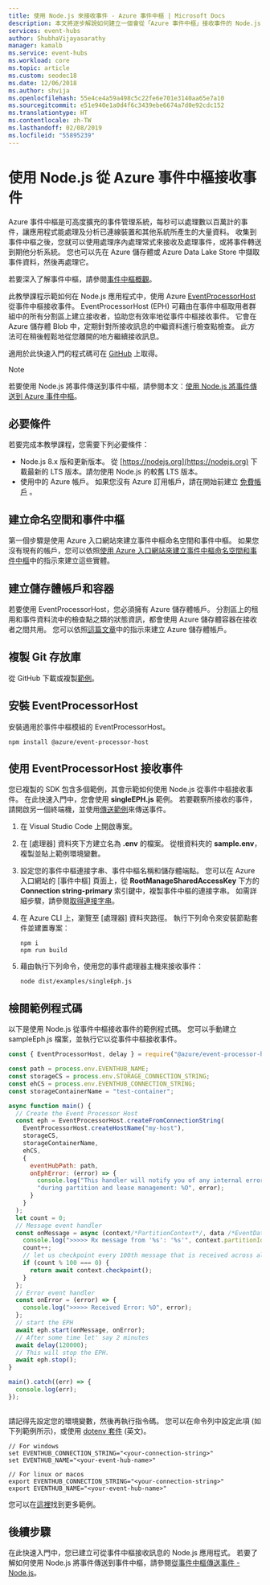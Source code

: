 ```yaml
---
title: 使用 Node.js 來接收事件 - Azure 事件中樞 | Microsoft Docs
description: 本文將逐步解說如何建立一個會從「Azure 事件中樞」接收事件的 Node.js 應用程式。
services: event-hubs
author: ShubhaVijayasarathy
manager: kamalb
ms.service: event-hubs
ms.workload: core
ms.topic: article
ms.custom: seodec18
ms.date: 12/06/2018
ms.author: shvija
ms.openlocfilehash: 55e4ce4a59a498c5c22fe6e701e3140aa65e7a10
ms.sourcegitcommit: e51e940e1a0d4f6c3439ebe6674a7d0e92cdc152
ms.translationtype: HT
ms.contentlocale: zh-TW
ms.lasthandoff: 02/08/2019
ms.locfileid: "55895239"
---
```

# <a name="receive-events-from-azure-event-hubs-using-nodejs"></a>使用 Node.js 從 Azure 事件中樞接收事件

Azure 事件中樞是可高度擴充的事件管理系統，每秒可以處理數以百萬計的事件，讓應用程式能處理及分析已連線裝置和其他系統所產生的大量資料。 收集到事件中樞之後，您就可以使用處理序內處理常式來接收及處理事件，或將事件轉送到期他分析系統。 您也可以先在 Azure 儲存體或 Azure Data Lake Store 中擷取事件資料，然後再處理它。  

若要深入了解事件中樞，請參閱[事件中樞概觀](event-hubs-about.md)。

此教學課程示範如何在 Node.js 應用程式中，使用 Azure [EventProcessorHost](event-hubs-event-processor-host.md) 從事件中樞接收事件。 EventProcessorHost (EPH) 可藉由在事件中樞取用者群組中的所有分割區上建立接收者，協助您有效率地從事件中樞接收事件。 它會在 Azure 儲存體 Blob 中，定期針對所接收訊息的中繼資料進行檢查點檢查。 此方法可在稍後輕鬆地從您離開的地方繼續接收訊息。

適用於此快速入門的程式碼可在 [GitHub](https://github.com/Azure/azure-event-hubs-node/tree/master/processor) 上取得。

> [!NOTE]
>  若要使用 Node.js 將事件傳送到事件中樞，請參閱本文：[使用 Node.js 將事件傳送到 Azure 事件中樞](event-hubs-node-get-started-send.md)。 

## <a name="prerequisites"></a>必要條件

若要完成本教學課程，您需要下列必要條件：

- Node.js 8.x 版和更新版本。 從 [https://nodejs.org](https://nodejs.org) 下載最新的 LTS 版本。請勿使用 Node.js 的較舊 LTS 版本。 
- 使用中的 Azure 帳戶。 如果您沒有 Azure 訂用帳戶，請在開始前建立 [免費帳戶][] 。

## <a name="create-a-namespace-and-event-hub"></a>建立命名空間和事件中樞
第一個步驟是使用 Azure 入口網站來建立事件中樞命名空間和事件中樞。 如果您沒有現有的帳戶，您可以依照[使用 Azure 入口網站來建立事件中樞命名空間和事件中樞](event-hubs-create.md)中的指示來建立這些實體。

## <a name="create-a-storage-account-and-container"></a>建立儲存體帳戶和容器
若要使用 EventProcessorHost，您必須擁有 Azure 儲存體帳戶。 分割區上的租用和事件資料流中的檢查點之類的狀態資訊，都會使用 Azure 儲存體容器在接收者之間共用。 您可以依照[這篇文章](../storage/common/storage-quickstart-create-account.md)中的指示來建立 Azure 儲存體帳戶。

## <a name="clone-the-git-repository"></a>複製 Git 存放庫
從 GitHub 下載或複製[範例](https://github.com/Azure/azure-event-hubs-node/tree/master/processor/examples/)。 

## <a name="install-the-eventprocessorhost"></a>安裝 EventProcessorHost
安裝適用於事件中樞模組的 EventProcessorHost。 

```shell
npm install @azure/event-processor-host
```

## <a name="receive-events-using-eventprocessorhost"></a>使用 EventProcessorHost 接收事件
您已複製的 SDK 包含多個範例，其會示範如何使用 Node.js 從事件中樞接收事件。 在此快速入門中，您會使用 **singleEPH.js** 範例。 若要觀察所接收的事件，請開啟另一個終端機，並使用[傳送範例](event-hubs-node-get-started-send.md)來傳送事件。

1. 在 Visual Studio Code 上開啟專案。 
2. 在 [處理器] 資料夾下方建立名為 **.env** 的檔案。 從根資料夾的 **sample.env**，複製並貼上範例環境變數。
3. 設定您的事件中樞連接字串、事件中樞名稱和儲存體端點。 您可以在 Azure 入口網站的 [事件中樞] 頁面上，從 **RootManageSharedAccessKey** 下方的 **Connection string-primary** 索引鍵中，複製事件中樞的連接字串。 如需詳細步驟，請參閱[取得連接字串](event-hubs-create.md#create-an-event-hubs-namespace)。
4. 在 Azure CLI 上，瀏覽至 [處理器] 資料夾路徑。 執行下列命令來安裝節點套件並建置專案：

    ```shell
    npm i
    npm run build
    ```
5. 藉由執行下列命令，使用您的事件處理器主機來接收事件：

    ```shell
    node dist/examples/singleEph.js
    ```

## <a name="review-the-sample-code"></a>檢閱範例程式碼 
以下是使用 Node.js 從事件中樞接收事件的範例程式碼。 您可以手動建立 sampleEph.js 檔案，並執行它以從事件中樞接收事件。 

  ```javascript
  const { EventProcessorHost, delay } = require("@azure/event-processor-host");

  const path = process.env.EVENTHUB_NAME;
  const storageCS = process.env.STORAGE_CONNECTION_STRING;
  const ehCS = process.env.EVENTHUB_CONNECTION_STRING;
  const storageContainerName = "test-container";
  
  async function main() {
    // Create the Event Processor Host
    const eph = EventProcessorHost.createFromConnectionString(
      EventProcessorHost.createHostName("my-host"),
      storageCS,
      storageContainerName,
      ehCS,
      {
        eventHubPath: path,
        onEphError: (error) => {
          console.log("This handler will notify you of any internal errors that happen " +
          "during partition and lease management: %O", error);
        }
      }
    );
    let count = 0;
    // Message event handler
    const onMessage = async (context/*PartitionContext*/, data /*EventData*/) => {
      console.log(">>>>> Rx message from '%s': '%s'", context.partitionId, data.body);
      count++;
      // let us checkpoint every 100th message that is received across all the partitions.
      if (count % 100 === 0) {
        return await context.checkpoint();
      }
    };
    // Error event handler
    const onError = (error) => {
      console.log(">>>>> Received Error: %O", error);
    };
    // start the EPH
    await eph.start(onMessage, onError);
    // After some time let' say 2 minutes
    await delay(120000);
    // This will stop the EPH.
    await eph.stop();
  }
  
  main().catch((err) => {
    console.log(err);
  });
      
  ```

請記得先設定您的環境變數，然後再執行指令碼。 您可以在命令列中設定此項 (如下列範例所示)，或使用 [dotenv 套件](https://www.npmjs.com/package/dotenv#dotenv) \(英文\)。 

```shell
// For windows
set EVENTHUB_CONNECTION_STRING="<your-connection-string>"
set EVENTHUB_NAME="<your-event-hub-name>"

// For linux or macos
export EVENTHUB_CONNECTION_STRING="<your-connection-string>"
export EVENTHUB_NAME="<your-event-hub-name>"
```

您可以在[這裡](https://github.com/Azure/azure-event-hubs-node/tree/master/processor/examples)找到更多範例。


## <a name="next-steps"></a>後續步驟

在此快速入門中，您已建立可從事件中樞接收訊息的 Node.js 應用程式。 若要了解如何使用 Node.js 將事件傳送到事件中樞，請參閱[從事件中樞傳送事件 - Node.js](event-hubs-node-get-started-send.md)。

<!-- Links -->
[免費帳戶]: https://azure.microsoft.com/free/?ref=microsoft.com&utm_source=microsoft.com&utm_medium=docs&utm_campaign=visualstudio
